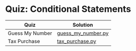 # Quiz: Conditional Statements

| Quiz | Solution |
| --- | --- |
| Guess My Number | [guess_my_number.py](https://github.com/andreyyohanes/Udacity-Introduction-to-Python-Programming/blob/main/03%20Control%20Flow/02%20Quiz%20Conditional%20Statements/guess_my_number.py) |
| Tax Purchase | [tax_purchase.py](https://github.com/andreyyohanes/Udacity-Introduction-to-Python-Programming/blob/main/03%20Control%20Flow/02%20Quiz%20Conditional%20Statements/tax_purchase.py) |
